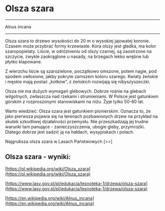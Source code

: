 # Olsza szara

---
Alnus incana

---
Olsza szara to drzewo wysokości do 20 m o wysokiej jajowatej koronie. Czasem może przybrać formy krzewiaste. Kora olszy jest gładka, ma kolor szaropopielaty. Liście, w odróżnieniu od olszy czarnej, są zaostrzone na szczycie, zwykle zaokrąglone u nasady, na brzegach lekko wrębne lub płytko klapowane.

Z wierzchu liście są szarozielone, początkowo omszone, potem nagie, pod spodem owłosione, jakby pokryte zamszem koloru szarego. Kwiaty żeńskie i męskie mają postać „kotków”, z żeńskich rozwijają się nibyszyszeczki.

Olsza nie ma dużych wymagań glebowych. Dobrze rośnie na glebach wilgotnych, zwłaszcza nad rzekami i strumieniami. W Polsce jest gatunkiem górskim z rozproszonymi stanowiskami na niżu. Żyje tylko 50-60 lat.

Warto wiedzieć: Olsza szara jest gatunkiem pionierskim. Oznacza to, że jako pierwsza pojawia się na terenach pozbawionych drzew na przykład na skutek szkodliwej działalności przemysłu. Nie przeszkadzają jej trudne warunki tam panujące - zanieczyszczenia, ubogie gleby, przymrozki. Dlatego dobrze jest sadzić ją na hałdach, wysypiskach i polach.

Najgrubsza olsza szara w Lasach Państwowych [>>]

## Olsza szara - wyniki:
[https://pl.wikipedia.org/wiki/Olsza_szara](https://pl.wikipedia.org/wiki/Olsza_szara)

[https://www.lasy.gov.pl/pl/edukacja/lesnoteka-1/drzewa/olsza-szara](https://www.lasy.gov.pl/pl/edukacja/lesnoteka-1/drzewa/olsza-szara)

[https://en.wikipedia.org/wiki/Alnus_incana](https://en.wikipedia.org/wiki/Alnus_incana)

